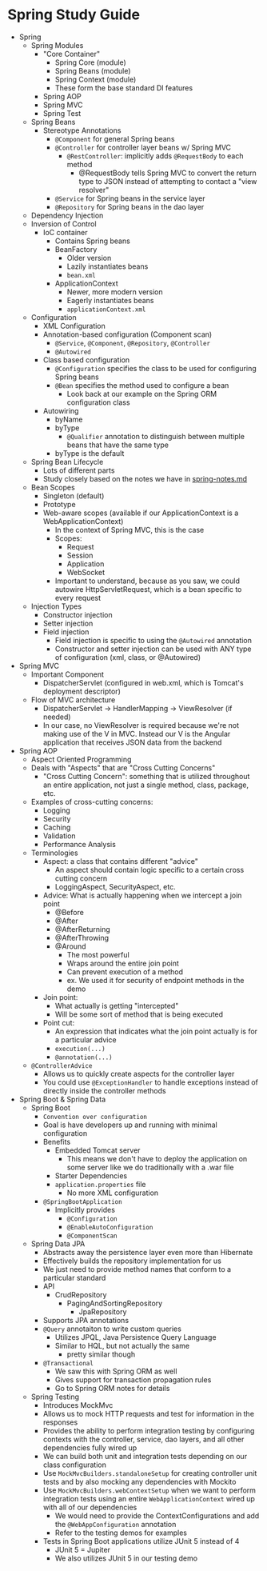 # Spring Study Guide
- Spring
    - Spring Modules
        - "Core Container"
            - Spring Core (module)
            - Spring Beans (module)
            - Spring Context (module)
            - These form the base standard DI features
        - Spring AOP
        - Spring MVC
        - Spring Test
    - Spring Beans
        - Stereotype Annotations
            - `@Component` for general Spring beans
            - `@Controller` for controller layer beans w/ Spring MVC
                - `@RestController`: implicitly adds `@RequestBody` to each method
                    - @RequestBody tells Spring MVC to convert the return type to JSON instead of attempting to contact a "view resolver"
            - `@Service` for Spring beans in the service layer
            - `@Repository` for Spring beans in the dao layer
    - Dependency Injection
    - Inversion of Control
        - IoC container
            - Contains Spring beans
            - BeanFactory
                - Older version
                - Lazily instantiates beans
                - `bean.xml`
            - ApplicationContext
                - Newer, more modern version
                - Eagerly instantiates beans
                - `applicationContext.xml`
    - Configuration
        - XML Configuration
        - Annotation-based configuration (Component scan)
            - `@Service`, `@Component`, `@Repository`, `@Controller`
            - `@Autowired`  
        - Class based configuration
            - `@Configuration` specifies the class to be used for configuring Spring beans
            - `@Bean` specifies the method used to configure a bean
                - Look back at our example on the Spring ORM configuration class
        - Autowiring
            - byName
            - byType
                - `@Qualifier` annotation to distinguish between multiple beans that have the same type
            - byType is the default
    - Spring Bean Lifecycle
        - Lots of different parts
        - Study closely based on the notes we have in [spring-notes.md](spring-notes.md)
    - Bean Scopes
        - Singleton (default)
        - Prototype
        - Web-aware scopes (available if our ApplicationContext is a WebApplicationContext)
            - In the context of Spring MVC, this is the case
            - Scopes:
                - Request
                - Session
                - Application
                - WebSocket
            - Important to understand, because as you saw, we could autowire HttpServletRequest, which is a bean specific to every request
    - Injection Types
        - Constructor injection
        - Setter injection
        - Field injection
            - Field injection is specific to using the `@Autowired` annotation
            - Constructor and setter injection can be used with ANY type of configuration (xml, class, or @Autowired)
- Spring MVC
    - Important Component
        - DispatcherServlet (configured in web.xml, which is Tomcat's deployment descriptor)
    - Flow of MVC architecture
        - DispatcherServlet -> HandlerMapping -> ViewResolver (if needed)
        - In our case, no ViewResolver is required because we're not making use of the V in MVC. Instead our V is the Angular application that receives JSON data from the backend
- Spring AOP
    - Aspect Oriented Programming
    - Deals with "Aspects" that are "Cross Cutting Concerns"
        - "Cross Cutting Concern": something that is utilized throughout an entire application, not just a single method, class, package, etc.
    - Examples of cross-cutting concerns:
        - Logging
        - Security
        - Caching
        - Validation
        - Performance Analysis
    - Terminologies
        - Aspect: a class that contains different "advice"
            - An aspect should contain logic specific to a certain cross cutting concern
            - LoggingAspect, SecurityAspect, etc.
        - Advice: What is actually happening when we intercept a join point
            - @Before
            - @After
            - @AfterReturning
            - @AfterThrowing
            - @Around
                - The most powerful
                - Wraps around the entire join point
                - Can prevent execution of a method
                - ex. We used it for security of endpoint methods in the demo
        - Join point:
            - What actually is getting "intercepted"
            - Will be some sort of method that is being executed
        - Point cut:
            - An expression that indicates what the join point actually is for a particular advice
            - `execution(...)`
            - `@annotation(...)`
    - `@ControllerAdvice`
        - Allows us to quickly create aspects for the controller layer
        - You could use `@ExceptionHandler` to handle exceptions instead of directly inside the controller methods
- Spring Boot & Spring Data
    - Spring Boot
        - `Convention over configuration`
        - Goal is have developers up and running with minimal configuration
        - Benefits
            - Embedded Tomcat server
                - This means we don't have to deploy the application on some server like we do traditionally with a .war file
            - Starter Dependencies
            - `application.properties` file
                - No more XML configuration
        - `@SpringBootApplication`
            - Implicitly provides
                - `@Configuration`
                - `@EnableAutoConfiguration`
                - `@ComponentScan`
    - Spring Data JPA
        - Abstracts away the persistence layer even more than Hibernate
        - Effectively builds the repository implementation for us
        - We just need to provide method names that conform to a particular standard
        - API
            - CrudRepository
                - PagingAndSortingRepository
                    - JpaRepository
        - Supports JPA annotations
        - `@Query` annotaiton to write custom queries
            - Utilizes JPQL, Java Persistence Query Language
            - Similar to HQL, but not actually the same
                - pretty similar though
        - `@Transactional`
            - We saw this with Spring ORM as well
            - Gives support for transaction propagation rules
            - Go to Spring ORM notes for details
    - Spring Testing
        - Introduces MockMvc
        - Allows us to mock HTTP requests and test for information in the responses
        - Provides the ability to perform integration testing by configuring contexts with the controller, service, dao layers, and all other dependencies fully wired up
        - We can build both unit and integration tests depending on our class configuration
        - Use `MockMvcBuilders.standaloneSetup` for creating controller unit tests and by also mocking any dependencies with Mockito
        - Use `MockMvcBuilders.webContextSetup` when we want to perform integration tests using an entire `WebApplicationContext` wired up with all of our dependencies
            - We would need to provide the ContextConfigurations and add the `@WebAppConfiguration` annotation
            - Refer to the testing demos for examples
        - Tests in Spring Boot applications utilize JUnit 5 instead of 4
            - JUnit 5 = Jupiter
            - We also utilizes JUnit 5 in our testing demo

